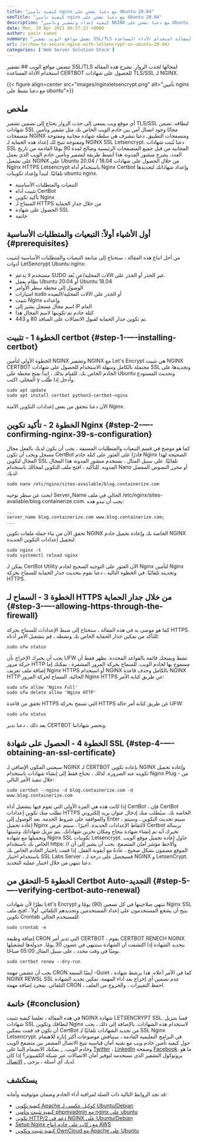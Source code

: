 ```yaml
---
title: "كيفية تأمين nginx مع دعنا نشحن على Ubuntu 20.04" 
seoTitle: "كيفية تأمين nginx مع دعنا نشحن على Ubuntu 20.04" 
description: "كيفية إعداد وتشفير وتأمين NGINX مع دعنا نشحن على Ubuntu. دعنا نتشفير العميل لإنشاء شهادات لتكوين NGINX تلقائيًا." 
date: Mon, 19 Apr 2021 06:27:22 +0000
author: yasir saeed
summary: "تشمل مواقع الويب تشفير SSL/TLS لنطاقها لجذب الزوار. تشرح هذه المقالة استخدام الأداة المساعدة CERTBOT للحصول على شهادات TLS/SSL لـ NGINX." 
url: /ar/how-to-secure-nginx-with-letsencrypt-on-ubuntu-20-04/
categories: ['Web Server Solution Stack']
---
```


تتضمن مواقع الويب ## تشفير SSL/TLS لمجالها لجذب الزوار. تشرح هذه المقالة استخدام الأداة المساعدة CERTBOT للحصول على شهادات TLS/SSL لـ NGINX.

{{< figure align=center src="images/nginxletsencrypt.png" alt="تأمين nginx مع دعنا نشط على ubuntu">}}


##  **ملخص**  
أي موقع ويب يسعى إلى جذب الزوار يحتاج إلى تضمين تشفير TLS/SSL لنطاقه. تضمن شهادات SSL مجانًا وجود اتصال آمن بين خادم الويب الخاص بك مثل تشفير وتأمين متصفحات NGINX ومتصفحات التطبيق. دعنا ننشرف هي سلطة شهادة مجانية ومفتوحة ومفتوحة تتيح لك إعداد هذه الحماية لـ NGINX SSL Letsencrypt. دعنا نُثبت شهادات SSL المجانية من قبل جميع المتصفحات الرئيسية وصالح لمدة 90 يومًا القادمة من تاريخ العدد.
يشرح منشور المدونة هذا أبسط طريقة لتشفير وتأمين خادم الويب الذي يعمل على تشغيل NGINX على Ubuntu 20.04 / 18.04 من خلال الحصول على شهادات Nginx HTTPS Letsencrypt باستخدام أداة Nginx Certbot وإعداد شهاداتك لتجديدها تلقائيًا. لنبدأ وإعداد تكوينات ubuntu nginx.
  * التبعيات والمتطلبات الأساسية
  * تثبيت أداة CertBot
  * تأكيد تكوين Nginx
  * السماح لـ HTTPS من خلال جدار الحماية
  * الحصول على شهادة SSL
  * خاتمة

## أول الأشياء أولاً: التبعيات والمتطلبات الأساسية {#prerequisites}

من أجل اتباع هذه المقالة ، ستحتاج إلى متابعة التبعيات والمتطلبات الأساسية لتثبيت أدوات LetSencrypt Ubuntu nginx:
  * مستخدم لا يدعم SUDO غير الجذر أو الجذر على الآلات المحلية/عن بُعد.
  * نظام يعمل Ubuntu 20.04 أو Ubuntu 18.04
  * الوصول إلى محطة سطر الأوامر
  * امتيازات sudo أو الجذر على الآلات المحلية/البعيدة
  * تثبيت Nginx وإعداده
  * اسم مجال مسجل يشير إلى IP العام
  * كتلة خادم تم تكوينها لاسم المجال هذا
  * تم تكوين جدار الحماية لقبول الاتصالات على المنافذ 80 و 443.

## الخطوة 1 - تثبيت certbot {#step-1-—-installing-certbot}

الخطوة الأولى لتأمين NGINX وتشفير NGINX مع Let's Encrypt هي تثبيت NGINX CERTBOT محتملة بالكامل وسهلة الاستخدام للحصول على شهادات SSL وتجديدها على الخادم الخاص بك. للقيام بذلك ، ابدأ بفتح محطة على Ubuntu وتحديث المستودع المحلي. اكتب y وأدخل إذا طُلب.
```
sudo apt update
sudo apt install certbot python3-certbot-nginx

```
الآن دعنا نتحقق من بعض إعدادات التكوين الآمنة Nginx.

## الخطوة 2 - تأكيد تكوين Nginx {#step-2-—-confirming-nginx-39-s-configuration}

كما هو موضح في قسم التبعيات والمتطلبات المسبقة ، يجب أن يكون لديك بالفعل مجال مسجل ويجب أن تكون CertBot قادرًا على العثور على كتلة خادم Nginx الصحيحة لهذا المجال لتكوين SSL تلقائيًا. على سبيل المثال ، يستخدم منشور المدونة هذا المجال المدونة.
للتأكيد ، افتح ملف التكوين لمجالك باستخدام Nano أو محرر النصوص المفضل لديك:
```
sudo nano /etc/nginx/sites-available/blog.containerize.com

```
ابحث عن سطر توجيه Server_Name الحالي في ملف /etc/nginx/sites-available/blog.containerize.com. يجب أن تبدو هذه:
```
...
server_name blog.containerize.com www.blog.containerize.com;
...
```
تحقق الآن من بناء جملة ملفات تكوين NGINX الخاصة بك وإعادة تحميل خادم NGINX لتحميل إعدادات التكوين الجديدة:
```
sudo nginx -t
sudo systemctl reload nginx

```
يمكن لـ CertBot Utility الآن العثور على التوجيه الصحيح لخادم Nginx لتأمين Nginx وتحديثه تلقائيًا. في الخطوة التالية ، دعنا نقوم بتحديث جدار الحماية للسماح بحركة HTTPS.

## الخطوة 3 - السماح لـ HTTPS من خلال جدار الحماية {#step-3-—-allowing-https-through-the-firewall}

كما هو موصى به في هذه المقالة ، ستحتاج إلى ضبط الإعدادات للسماح بحركة HTTPS. للتأكد من تمكين جدار الحماية الخاص بك ونشطه ، قم بتشغيل الأمر أدناه:
```
sudo ufw status

```
يجب أن يخبرك الإخراج بأن UFW نشط ويمنحك قائمة بالقواعد المحددة. يظهر فقط أن حركة مرور HTTP مسموح بها لخادم الويب. للسماح بحركة المرور المشفرة ، يمكنك إما إضافة ملف تعريف Nginx HTTPS أو استخدام NGINX بالكامل وحذف قاعدة NGINX HTTP الحالية. السماح لحركة المرور Nginx HTTPS عن طريق كتابة الأمر:
```
sudo ufw allow 'Nginx Full'
sudo ufw delete allow 'Nginx HTTP'

```
تحقق من قاعدة HTTPS التي تسمح بحركة HTTPS عن طريق كتابة أمر حالة UFW:
```
sudo ufw status

```
بعد ذلك ، دعنا ندير CERTBOT ونحضر شهاداتنا.

## الخطوة 4 - الحصول على شهادة SSL {#step-4-—-obtaining-an-ssl-certificate}

سيعتني المكون الإضافي لـ NGINX لـ CERTBOT بإعادة تكوين NGINX وإعادة تحميل تكوينه عند الضرورة. لذلك ، تحتاج فقط إلى إنشاء شهادات باستخدام Nginx Plug - من خلال تنفيذ الأمر التالي:
```
sudo certbot --nginx -d blog.containerize.com -d www.blog.containerize.com

```
إذا كانت هذه هي المرة الأولى التي تقوم فيها بتشغيل أداة CertBot ، فإن CertBot تطلب منك تكوين إعدادات HTTPS الخاصة بك. سيُطلب منك إدخال عنوان بريد إلكتروني والموافقة على شروط الخدمة. بعد الوصول إلى Enter ، سيتم تحديث التكوين ، وسيتم إعادة تحميل Nginx لالتقاط الإعدادات الجديدة. أخيرًا ، سيتم عرض Certbot برسالة تخبرك أنه تم إنشاء شهادة بنجاح ومكان تخزين شهاداتك.
يتم تنزيل شهاداتك وتثبيتها وتحميلها مع شهادة Nginx SSL تكوينات Letsencrypt. حاول إعادة تحميل موقع الويب الخاص بك باستخدام https: // وألاحظ مؤشر أمان المتصفح. يجب أن يشير إلى أن الموقع مضمون بشكل صحيح ، عادةً مع أيقونة القفل. إذا قمت باختبار الخادم الخاص بك باستخدام اختبار SSL Labs Server ، فسيحصل على درجة لـ NGINX و LetsenCrypt.
دعنا ننتهي من خلال اختبار عملية التجديد.

## الخطوة 5-التحقق من Certbot Auto-التجديد {#step-5-—-verifying-certbot-auto-renewal}

نظرًا لأن شهادات Let's Encrypt تنتهي صلاحيتها في كل تسعين (90) يومًا و Nginx SSL يتيح أن يشجع المستخدمون على إعداد المستخدمين وتجديدهم التلقائي. أولاً ، افتح ملف تكوين Crontab للمستخدم الحالي:
```
sudo crontab -e
```
إضافة وظيفة CRON التي تدير أمر CERTBOT ، يقوم CERTBOT RENECH NGINX بتجديد الشهادة إذا اكتشفت أن الشهادة ستنتهي في غضون 30 يومًا. جدولةها لتشغيلها يوميًا في وقت محدد ، على سبيل المثال 05:00 صباحًا.
```
sudo certbot renew --dry-run

```
يجب أن تتضمن مهمة CRON أيضًا السمة -Quiet ، كما في الأمر أعلاه. هذا يرشط شهادة NGINX REWSL SSL عدم تضمين أي إخراج بعد أداء المهمة. تمكين تجديد الشهادة التلقائي. بمجرد إضافة مهمة CRON ، احفظ التغييرات ، والخروج من الملف.

## خاتمة {#conclusion}

في هذه المقالة ، تعلمنا كيفية تثبيت NGINX شهادة LETSENCRYPT SSL. قمنا بتنزيل شهادات SSL لنطاقك وتكوين Nginx لاستخدام هذه الشهادات. بالإضافة إلى ذلك ، يجب أن تكون قد قمت بتمكين CertBot من تجديد الشهادات تلقائيًا لـ SSL Nginx Letsencrypt. في البرامج التعليمية القادمة ، سنناقش موضوعات أكثر إثارة للاهتمام حول كيفية تأمين خادم ويب مع تقنية أمان قياسية تتيح الاتصال المشفر بين متصفح الويب وخادم الويب.
_ يمكنك الانضمام إلينا على [Twitter][1] ، [LinkedIn][2] وصفحة [Facebook][3]. ما هو بروتوكول التشفير الذي تستخدمه لتوفير أمان الاتصالات عبر شبكة الكمبيوتر؟ إذا كان لديك أي أسئلة ، يرجى _ [الاتصال][4].

## يستكشف
قد تجد الروابط التالية ذات الصلة لمراقبة أداء الخادم وضمان موثوقيته وأمانه:
  * [كيفية تكوين Apache كوكيل عكسي لـ Ubuntu/Debian][5]
  * [كيفية تثبيت وتأمين phpmyadmin مع nginx على ubuntu][6]
  * [تكوين HTTP/2 دعم في NGINX على Ubuntu/Debian][7]
  * [Setup Nginx مع ركاب على خادم إنتاج AWS][8]
  * [كيفية تثبيت وتكوين OwnCloud مع Apache على Ubuntu][9]



 [1]: https://twitter.com/containerize_co
 [2]: https://www.linkedin.com/company/containerize/
 [3]: http://facebook.com/containerize
 [4]: mailto:yasir.saeed@aspose.com
 [5]: https://blog.containerize.com/web-server-solution-stack/how-to-configure-apache-as-a-reverse-proxy-for-ubuntudebian/
 [6]: https://blog.containerize.com/web-server-solution-stack/how-to-install-and-secure-phpmyadmin-with-nginx-on-ubuntu/
 [7]: https://blog.containerize.com/web-server-solution-stack/how-to-configure-http2-support-in-nginx-on-ubuntudebian/
 [8]: https://blog.containerize.com/web-server-solution-stack/how-to-setup-nginx-with-passenger-on-aws-production-server/
 [9]: https://blog.containerize.com/backup-and-sync-software/how-to-install-and-configure-owncloud-with-apache-on-ubuntu/
